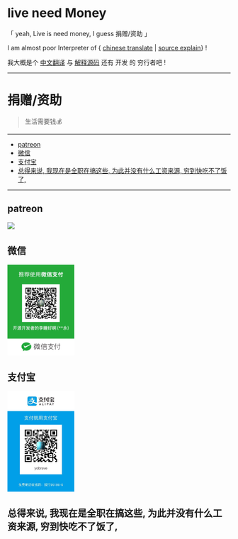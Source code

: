 # live need Money

「 yeah, Live is need money, I guess 捐赠/资助 」

I am almost poor Interpreter of { [chinese translate](https://github.com/chinanf-boy/chinese-translate-list) | [source explain](https://github.com/chinanf-boy/Source-Explain)} !

我大概是个 [中文翻译](https://github.com/chinanf-boy/chinese-translate-list) 与 [解释源码](https://github.com/chinanf-boy/Source-Explain) 还有 开发 的 穷行者吧 !

---

# 捐赠/资助

> 生活需要钱💰

---

<!-- START doctoc generated TOC please keep comment here to allow auto update -->
<!-- DON'T EDIT THIS SECTION, INSTEAD RE-RUN doctoc TO UPDATE -->


- [patreon](#patreon)
- [微信](#%E5%BE%AE%E4%BF%A1)
- [支付宝](#%E6%94%AF%E4%BB%98%E5%AE%9D)
- [总得来说, 我现在是全职在搞这些, 为此并没有什么工资来源, 穷到快吃不了饭了,](#%E6%80%BB%E5%BE%97%E6%9D%A5%E8%AF%B4-%E6%88%91%E7%8E%B0%E5%9C%A8%E6%98%AF%E5%85%A8%E8%81%8C%E5%9C%A8%E6%90%9E%E8%BF%99%E4%BA%9B-%E4%B8%BA%E6%AD%A4%E5%B9%B6%E6%B2%A1%E6%9C%89%E4%BB%80%E4%B9%88%E5%B7%A5%E8%B5%84%E6%9D%A5%E6%BA%90-%E7%A9%B7%E5%88%B0%E5%BF%AB%E5%90%83%E4%B8%8D%E4%BA%86%E9%A5%AD%E4%BA%86)

<!-- END doctoc generated TOC please keep comment here to allow auto update -->

---

## patreon

<a href="https://patreon.com/yobrave">
<img src="https://c5.patreon.com/external/logo/become_a_patron_button@2x.png" height="30">
</a>

## 微信

<img src="./weixin.jpeg" width="30%" alt="weixin">

## 支付宝

<img src="./zhifubao.jpeg" width="30%" alt="zhifubao">


## 总得来说, 我现在是全职在搞这些, 为此并没有什么工资来源, 穷到快吃不了饭了,